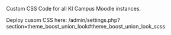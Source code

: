 Custom CSS Code for all KI Campus Moodle instances.

Deploy cusom CSS here: /admin/settings.php?section=theme_boost_union_look#theme_boost_union_look_scss

